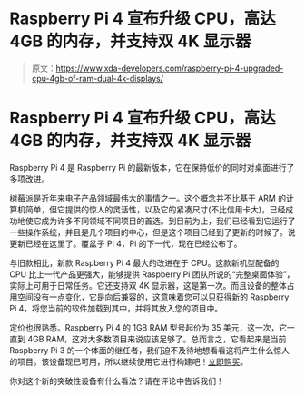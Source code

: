 # Raspberry Pi 4 宣布升级 CPU，高达 4GB 的内存，并支持双 4K 显示器

> 原文：<https://www.xda-developers.com/raspberry-pi-4-upgraded-cpu-4gb-of-ram-dual-4k-displays/>

# Raspberry Pi 4 宣布升级 CPU，高达 4GB 的内存，并支持双 4K 显示器

Raspberry Pi 4 是 Raspberry Pi 的最新版本，它在保持低价的同时对桌面进行了多项改进。

树莓派是近年来电子产品领域最伟大的事情之一。这个概念并不比基于 ARM 的计算机简单，但它提供的惊人的灵活性，以及它的紧凑尺寸(不比信用卡大)，已经成功地使它成为许多不同领域不同项目的首选。到目前为止，我们已经看到它运行了一些操作系统，并且是几个项目的中心，但是这个项目已经到了更新的时候了。说更新已经在这里了。覆盆子 Pi 4，Pi 的下一代，现在已经公布了。

与旧款相比，新款 Raspberry Pi 4 最大的改进在于 CPU。这款新机型配备的 CPU 比上一代产品更强大，能够提供 Raspberry Pi 团队所说的“完整桌面体验”，实际上可用于日常任务。它还支持双 4K 显示器，这是第一次。而且设备的整体占用空间没有一点变化，它是向后兼容的，这意味着您可以只获得新的 Raspberry Pi 4，将您当前的软件加载到其中，并将其放入您的项目中。

定价也很熟悉。Raspberry Pi 4 的 1GB RAM 型号起价为 35 美元，这一次，它一直到 4GB RAM，这对大多数项目来说应该足够了。总而言之，它看起来是当前 Raspberry Pi 3 的一个体面的继任者，我们迫不及待地想看看这将产生什么惊人的项目。该设备现已可用，所以继续使用它进行构建吧！[立即购买](https://www.raspberrypi.org/products/raspberry-pi-4-model-b/)。

你对这个新的突破性设备有什么看法？请在评论中告诉我们！